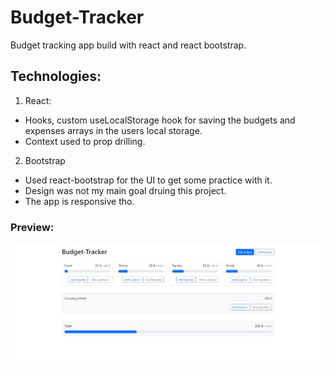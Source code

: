 # Budget-Tracker

Budget tracking app build with react and react bootstrap.

## Technologies:

1. React:

- Hooks, custom useLocalStorage hook for saving the budgets and expenses arrays in the users local storage.
- Context used to prop drilling.

2. Bootstrap

- Used react-bootstrap for the UI to get some practice with it.
- Design was not my main goal druing this project.
- The app is responsive tho.

### Preview:

![alt text](https://github.com/SirDev97/budget-tracker/blob/main/public/preview.jpeg?raw=true)
